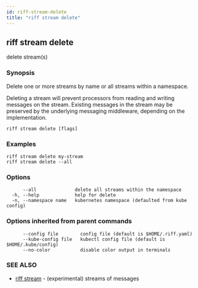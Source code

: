 ```yaml
---
id: riff-stream-delete
title: "riff stream delete"
---
```

## riff stream delete

delete stream(s)

### Synopsis

Delete one or more streams by name or all streams within a namespace.

Deleting a stream will prevent processors from reading and writing messages on
the stream. Existing messages in the stream may be preserved by the underlying
messaging middleware, depending on the implementation.

```
riff stream delete [flags]
```

### Examples

```
riff stream delete my-stream
riff stream delete --all 
```

### Options

```
      --all              delete all streams within the namespace
  -h, --help             help for delete
  -n, --namespace name   kubernetes namespace (defaulted from kube config)
```

### Options inherited from parent commands

```
      --config file        config file (default is $HOME/.riff.yaml)
      --kube-config file   kubectl config file (default is $HOME/.kube/config)
      --no-color           disable color output in terminals
```

### SEE ALSO

* [riff stream](riff_stream.md)	 - (experimental) streams of messages

